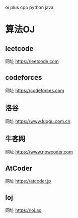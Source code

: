 oi plus cpp python java


# 算法OJ

## leetcode
网址 https://leetcode.com



## codeforces
网址 https://codeforces.com



## 洛谷
网址 https://www.luogu.com.cn

## 牛客网
网址 https://www.nowcoder.com

## AtCoder
网址 https://atcoder.jp

## loj
网址 https://loj.ac
















